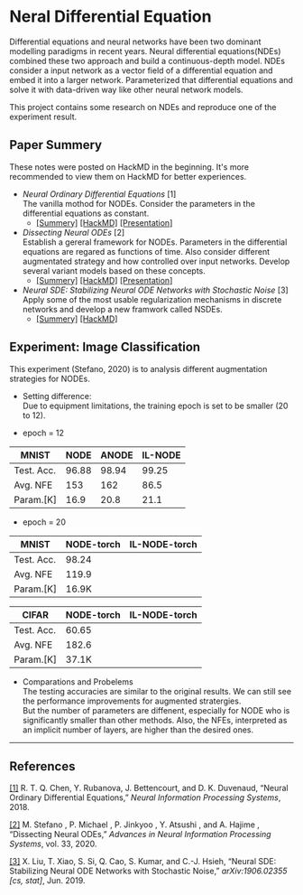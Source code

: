 # Neral Differential Equation

Differential equations and neural networks have been two dominant modelling paradigms in recent years. Neural differential equations(NDEs) combined these two approach and build a continuous-depth model. NDEs consider a input network as a vector field of a differential equation and embed it into a larger network. Parameterized that differential equations and solve it with data-driven way like other neural network models.

This project contains some research on NDEs and reproduce one of the experiment result.

## Paper Summery
These notes were posted on HackMD in the beginning. It's more recommended to view them on HackMD for better experiences.
+ *Neural Ordinary Differential Equations* [1]\
   The vanilla mothod for NODEs. Consider the parameters in the differential equations as constant.
   + [[Summery]](https://github.com/Chieh997/Demo/blob/main/NODE_torch/Paper_summary/2018.NODEs.md) [[HackMD]](https://hackmd.io/@Chieh997/BygEi-iaY) [[Presentation]](https://hackmd.io/@Chieh997/2017NODEs)
+ *Dissecting Neural ODEs* [2]\
   Establish a gereral framework for NODEs. Parameters in the differential equations are regared as functions of time. Also consider different augmentated strategy and  how controlled over input networks. Develop several variant models based on these concepts.
   + [[Summery]](https://github.com/Chieh997/Demo/blob/main/NODE_torch/Paper_summary/2020.DissectingNODEs.md) [[HackMD]](https://hackmd.io/@Chieh997/rJqo7jKaK) [[Presentation]](https://hackmd.io/@Chieh997/2020DissNODEs)
+ *Neural SDE: Stabilizing Neural ODE Networks with Stochastic Noise* [3]\
   Apply some of the most usable regularization mechanisms in discrete networks and develop a new framwork called NSDEs.
   + [[Summery]](https://github.com/Chieh997/Demo/blob/main/NODE_torch/Paper_summary/2019.NSDEs.md) [[HackMD]](https://hackmd.io/@Chieh997/SJrX-pcTF)

## Experiment: Image Classification
This experiment (Stefano, 2020) is to analysis different augmentation strategies for NODEs.
+ Setting difference:\
 Due to equipment limitations, the training epoch is set to be smaller (20 to 12).
 
+ epoch = 12

| MNIST     | NODE | ANODE | IL-NODE |
| ----      | ---  | ---   | ----    |
| Test. Acc.| 96.88| 98.94 | 99.25|
| Avg. NFE  | 153  | 162   | 86.5 |
| Param.[K] | 16.9 | 20.8  | 21.1 |

+ epoch = 20

| MNIST     |NODE-torch |IL-NODE-torch |
|----       |----       |----          |
| Test. Acc.| 98.24     ||
| Avg. NFE  | 119.9     ||
| Param.[K] | 16.9K     ||


| CIFAR     |NODE-torch |IL-NODE-torch |
|----       |----       |----          |
| Test. Acc.| 60.65     ||
| Avg. NFE  | 182.6     ||
| Param.[K] | 37.1K     ||  

 + Comparations and Probelems\
 The testing accuracies are similar to the original results. We can still see the performance improvements for augmented stratergies. \
 But the number of parameters are diffenent, especially for NODE who is significantly smaller than other methods. Also, the NFEs, interpreted as an implicit number of layers, are higher than the desired ones.
 
---
## References
[[1]](https://arxiv.org/abs/1806.07366) R. T. Q. Chen, Y. Rubanova, J. Bettencourt, and D. K. Duvenaud, “Neural Ordinary Differential Equations,” *Neural Information Processing Systems*, 2018. 

[[2]](https://arxiv.org/abs/2002.08071) M. Stefano , P. Michael , P. Jinkyoo , Y. Atsushi , and A. Hajime , “Dissecting Neural ODEs,” *Advances in Neural Information Processing Systems*, vol. 33, 2020.‌

[[3]](https://arxiv.org/abs/1906.02355) X. Liu, T. Xiao, S. Si, Q. Cao, S. Kumar, and C.-J. Hsieh, “Neural SDE: Stabilizing Neural ODE Networks with Stochastic Noise,” *arXiv:1906.02355 [cs, stat]*, Jun. 2019.

